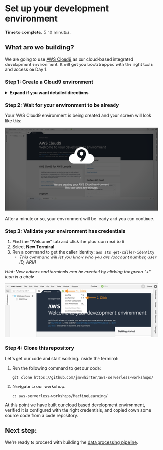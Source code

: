 # Set up your development environment

**Time to complete:** 5-10 minutes.

## What are we building?

We are going to use [AWS Cloud9](https://aws.amazon.com/cloud9/) as our cloud-based integrated development environment. It will get you bootstrapped with the right tools and access on Day 1.

### Step 1: Create a Cloud9 environment

<details>
<summary><strong>Expand if you want detailed directions</strong></summary><p>

Create your Cloud9 instance by following these steps:

1. Navigate to AWS Cloud9 [in the console](https://console.aws.amazon.com/cloud9)
1. Click **Create environment**
1. Provide a name: **WildRydesIDE**
1. Click **Next step**
1. Leave all defaults
1. Click **Next step**
1. Click **Create environment**

</p></details>

### Step 2: Wait for your environment to be already

Your AWS Cloud9 environment is being created and your screen will look like this:

![new_tab](assets/cloud9_wait.png)

After a minute or so, your environment will be ready and you can continue.

### Step 3: Validate your environment has credentials

1. Find the "Welcome" tab and click the plus icon next to it
1. Select **New Terminal**
1. Run a command to get the caller identity: `aws sts get-caller-identity`
    * *This command will let you know who you are (account number, user ID, ARN)*

*Hint: New editors and terminals can be created by clicking the green "+" icon in a circle*

![new_tab](assets/new_tab.png)

### Step 4: Clone this repository

Let's get our code and start working. Inside the terminal:

1. Run the following command to get our code:
    ```
    git clone https://github.com/jmcwhirter/aws-serverless-workshops/
    ```
1. Navigate to our workshop:
    ```
    cd aws-serverless-workshops/MachineLearning/
    ```

At this point we have built our cloud based development environment, verified it is configured with the right credentials, and copied down some source code from a code repository.

## Next step:

We're ready to proceed with building the [data processing pipeline](../1_DataProcessing).
